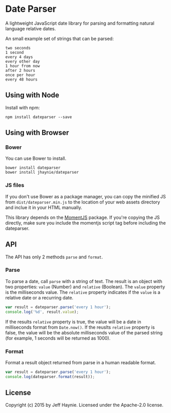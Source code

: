 # Date Parser

A lightweight JavaScript date library for parsing and formatting natural language relative dates.

An small example set of strings that can be parsed:

	two seconds
	1 second
	every 4 days
	every other day
	1 hour from now
	after 2 hours
	once per hour
	every 48 hours


## Using with Node

Install with npm:

```
npm install dateparser --save
```

## Using with Browser

### Bower

You can use Bower to install.

```
bower install dateparser
bower install jhaynie/dateparser
```

### JS files

If you don't use Bower as a package manager, you can copy the minified JS from `dist/dateparser.min.js` to the location of your web assets directory and inclue it in your HTML manually.

This library depends on the [MomentJS](http://www.momentjs.com) package.  If you're copying the JS directly, make sure you include the momentjs script tag before including the dateparser.


## API

The API has only 2 methods `parse` and `format`.

### Parse

To parse a date, call `parse` with a string of text.  The result is an object with two properties: `value` (Number) and `relative` (Boolean).  The `value` property is the milliseconds value.  The `relative` property indicates if the `value` is a relative date or a recurring date.

```javascript
var result = dateparser.parse('every 1 hour');
console.log('%d', result.value);
```

If the results `relative` property is true, the value will be a date in milliseconds format from `Date.now()`. If the reuslts `relative` property is false, the value will be the absolute milliseconds value of the parsed string (for example, 1 seconds will be returned as 1000).

### Format

Format a result object returned from parse in a human readable format.

```javascript
var result = dateparser.parse('every 1 hour');
console.log(dateparser.format(result));
```

## License

Copyright (c) 2015 by Jeff Haynie. Licensed under the Apache-2.0 license.
